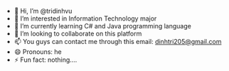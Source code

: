 - 👋 Hi, I’m @tridinhvu
- 👀 I’m interested in Information Technology major
- 🌱 I’m currently learning C# and Java programming language
- 💞️ I’m looking to collaborate on this platform
- 📫 You guys can contact me through this email: dinhtri205@gmail.com
- 😄 Pronouns: he
- ⚡ Fun fact: nothing....

<!---
tridinhvu/tridinhvu is a ✨ special ✨ repository because its `README.md` (this file) appears on your GitHub profile.
You can click the Preview link to take a look at your changes.
--->
